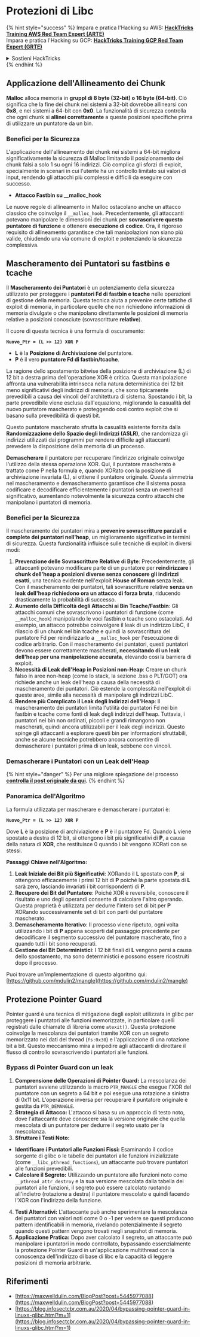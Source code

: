 # Protezioni di Libc

{% hint style="success" %}
Impara e pratica l'Hacking su AWS: <img src="/.gitbook/assets/arte.png" alt="" data-size="line">[**HackTricks Training AWS Red Team Expert (ARTE)**](https://training.hacktricks.xyz/courses/arte)<img src="/.gitbook/assets/arte.png" alt="" data-size="line">\
Impara e pratica l'Hacking su GCP: <img src="/.gitbook/assets/grte.png" alt="" data-size="line">[**HackTricks Training GCP Red Team Expert (GRTE)**<img src="/.gitbook/assets/grte.png" alt="" data-size="line">](https://training.hacktricks.xyz/courses/grte)

<details>

<summary>Sostieni HackTricks</summary>

* Controlla i [**piani di abbonamento**](https://github.com/sponsors/carlospolop)!
* **Unisciti al** 💬 [**gruppo Discord**](https://discord.gg/hRep4RUj7f) o al [**gruppo telegram**](https://t.me/peass) o **seguici** su **Twitter** 🐦 [**@hacktricks\_live**](https://twitter.com/hacktricks\_live)**.**
* **Condividi trucchi di hacking inviando PR a** [**HackTricks**](https://github.com/carlospolop/hacktricks) e [**HackTricks Cloud**](https://github.com/carlospolop/hacktricks-cloud) repos di Github.

</details>
{% endhint %}

## Applicazione dell'Allineamento dei Chunk

**Malloc** alloca memoria in **gruppI di 8 byte (32-bit) o 16 byte (64-bit)**. Ciò significa che la fine dei chunk nei sistemi a 32-bit dovrebbe allinearsi con **0x8**, e nei sistemi a 64-bit con **0x0**. La funzionalità di sicurezza controlla che ogni chunk si **allinei correttamente** a queste posizioni specifiche prima di utilizzare un puntatore da un bin.

### Benefici per la Sicurezza

L'applicazione dell'allineamento dei chunk nei sistemi a 64-bit migliora significativamente la sicurezza di Malloc limitando il posizionamento dei chunk falsi a solo 1 su ogni 16 indirizzi. Ciò complica gli sforzi di exploit, specialmente in scenari in cui l'utente ha un controllo limitato sui valori di input, rendendo gli attacchi più complessi e difficili da eseguire con successo.

* **Attacco Fastbin su \_\_malloc\_hook**

Le nuove regole di allineamento in Malloc ostacolano anche un attacco classico che coinvolge il `__malloc_hook`. Precedentemente, gli attaccanti potevano manipolare le dimensioni dei chunk per **sovrascrivere questo puntatore di funzione** e ottenere **esecuzione di codice**. Ora, il rigoroso requisito di allineamento garantisce che tali manipolazioni non siano più valide, chiudendo una via comune di exploit e potenziando la sicurezza complessiva.

## Mascheramento dei Puntatori su fastbins e tcache

Il **Mascheramento dei Puntatori** è un potenziamento della sicurezza utilizzato per proteggere i **puntatori Fd di fastbin e tcache** nelle operazioni di gestione della memoria. Questa tecnica aiuta a prevenire certe tattiche di exploit di memoria, in particolare quelle che non richiedono informazioni di memoria divulgate o che manipolano direttamente le posizioni di memoria relative a posizioni conosciute (sovrascritture **relative**).

Il cuore di questa tecnica è una formula di oscuramento:

**`Nuovo_Ptr = (L >> 12) XOR P`**

* **L** è la **Posizione di Archiviazione** del puntatore.
* **P** è il vero **puntatore Fd di fastbin/tcache**.

La ragione dello spostamento bitwise della posizione di archiviazione (L) di 12 bit a destra prima dell'operazione XOR è critica. Questa manipolazione affronta una vulnerabilità intrinseca nella natura deterministica dei 12 bit meno significativi degli indirizzi di memoria, che sono tipicamente prevedibili a causa dei vincoli dell'architettura di sistema. Spostando i bit, la parte prevedibile viene esclusa dall'equazione, migliorando la casualità del nuovo puntatore mascherato e proteggendo così contro exploit che si basano sulla prevedibilità di questi bit.

Questo puntatore mascherato sfrutta la casualità esistente fornita dalla **Randomizzazione dello Spazio degli Indirizzi (ASLR)**, che randomizza gli indirizzi utilizzati dai programmi per rendere difficile agli attaccanti prevedere la disposizione della memoria di un processo.

**Demascherare** il puntatore per recuperare l'indirizzo originale coinvolge l'utilizzo della stessa operazione XOR. Qui, il puntatore mascherato è trattato come P nella formula e, quando XORato con la posizione di archiviazione invariata (L), si ottiene il puntatore originale. Questa simmetria nel mascheramento e demascheramento garantisce che il sistema possa codificare e decodificare efficientemente i puntatori senza un overhead significativo, aumentando notevolmente la sicurezza contro attacchi che manipolano i puntatori di memoria.

### Benefici per la Sicurezza

Il mascheramento dei puntatori mira a **prevenire sovrascritture parziali e complete dei puntatori nell'heap**, un miglioramento significativo in termini di sicurezza. Questa funzionalità influisce sulle tecniche di exploit in diversi modi:

1. **Prevenzione delle Sovrascritture Relative di Byte**: Precedentemente, gli attaccanti potevano modificare parte di un puntatore per **reindirizzare i chunk dell'heap a posizioni diverse senza conoscere gli indirizzi esatti**, una tecnica evidente nell'exploit **House of Roman** senza leak. Con il mascheramento dei puntatori, tali sovrascritture relative **senza un leak dell'heap richiedono ora un attacco di forza bruta**, riducendo drasticamente la probabilità di successo.
2. **Aumento della Difficoltà degli Attacchi ai Bin Tcache/Fastbin**: Gli attacchi comuni che sovrascrivono i puntatori di funzione (come `__malloc_hook`) manipolando le voci fastbin o tcache sono ostacolati. Ad esempio, un attacco potrebbe coinvolgere il leak di un indirizzo LibC, il rilascio di un chunk nel bin tcache e quindi la sovrascrittura del puntatore Fd per reindirizzarlo a `__malloc_hook` per l'esecuzione di codice arbitrario. Con il mascheramento dei puntatori, questi puntatori devono essere correttamente mascherati, **necessitando di un leak dell'heap per una manipolazione accurata**, elevando così la barriera di exploit.
3. **Necessità di Leak dell'Heap in Posizioni non-Heap**: Creare un chunk falso in aree non-heap (come lo stack, la sezione .bss o PLT/GOT) ora richiede anche un leak dell'heap a causa della necessità di mascheramento dei puntatori. Ciò estende la complessità nell'exploit di queste aree, simile alla necessità di manipolare gli indirizzi LibC.
4. **Rendere più Complicato il Leak degli Indirizzi dell'Heap**: Il mascheramento dei puntatori limita l'utilità dei puntatori Fd nei bin fastbin e tcache come fonti di leak degli indirizzi dell'heap. Tuttavia, i puntatori nei bin non ordinati, piccoli e grandi rimangono non mascherati, quindi ancora utilizzabili per il leak degli indirizzi. Questo spinge gli attaccanti a esplorare questi bin per informazioni sfruttabili, anche se alcune tecniche potrebbero ancora consentire di demascherare i puntatori prima di un leak, sebbene con vincoli.

### **Demascherare i Puntatori con un Leak dell'Heap**

{% hint style="danger" %}
Per una migliore spiegazione del processo [**controlla il post originale da qui**](https://maxwelldulin.com/BlogPost?post=5445977088).
{% endhint %}

### Panoramica dell'Algoritmo

La formula utilizzata per mascherare e demascherare i puntatori è:&#x20;

**`Nuovo_Ptr = (L >> 12) XOR P`**

Dove **L** è la posizione di archiviazione e **P** è il puntatore Fd. Quando **L** viene spostato a destra di 12 bit, si ottengono i bit più significativi di **P**, a causa della natura di **XOR**, che restituisce 0 quando i bit vengono XORati con se stessi.

**Passaggi Chiave nell'Algoritmo:**

1. **Leak Iniziale dei Bit più Significativi**: XORando il **L** spostato con **P**, si ottengono efficacemente i primi 12 bit di **P** poiché la parte spostata di **L** sarà zero, lasciando invariati i bit corrispondenti di **P**.
2. **Recupero dei Bit del Puntatore**: Poiché XOR è reversibile, conoscere il risultato e uno degli operandi consente di calcolare l'altro operando. Questa proprietà è utilizzata per dedurre l'intero set di bit per **P** XORando successivamente set di bit con parti del puntatore mascherato.
3. **Demascheramento Iterativo**: Il processo viene ripetuto, ogni volta utilizzando i bit di **P** appena scoperti dal passaggio precedente per decodificare il segmento successivo del puntatore mascherato, fino a quando tutti i bit sono recuperati.
4. **Gestione dei Bit Deterministici**: I 12 bit finali di **L** vengono persi a causa dello spostamento, ma sono deterministici e possono essere ricostruiti dopo il processo.

Puoi trovare un'implementazione di questo algoritmo qui: [https://github.com/mdulin2/mangle](https://github.com/mdulin2/mangle)
## Protezione Pointer Guard

Pointer guard è una tecnica di mitigazione degli exploit utilizzata in glibc per proteggere i puntatori alle funzioni memorizzate, in particolare quelli registrati dalle chiamate di libreria come `atexit()`. Questa protezione coinvolge la mescolanza dei puntatori tramite XOR con un segreto memorizzato nei dati del thread (`fs:0x30`) e l'applicazione di una rotazione bit a bit. Questo meccanismo mira a impedire agli attaccanti di dirottare il flusso di controllo sovrascrivendo i puntatori alle funzioni.

### **Bypass di Pointer Guard con un leak**

1. **Comprensione delle Operazioni di Pointer Guard:** La mescolanza dei puntatori avviene utilizzando la macro `PTR_MANGLE` che esegue l'XOR del puntatore con un segreto a 64 bit e poi esegue una rotazione a sinistra di 0x11 bit. L'operazione inversa per recuperare il puntatore originale è gestita da `PTR_DEMANGLE`.
2. **Strategia di Attacco:** L'attacco si basa su un approccio di testo noto, dove l'attaccante deve conoscere sia la versione originale che quella mescolata di un puntatore per dedurre il segreto usato per la mescolanza.
3. **Sfruttare i Testi Noto:**
* **Identificare i Puntatori alle Funzioni Fissi:** Esaminando il codice sorgente di glibc o le tabelle dei puntatori alle funzioni inizializzate (come `__libc_pthread_functions`), un attaccante può trovare puntatori alle funzioni prevedibili.
* **Calcolare il Segreto:** Utilizzando un puntatore alle funzioni noto come `__pthread_attr_destroy` e la sua versione mescolata dalla tabella dei puntatori alle funzioni, il segreto può essere calcolato ruotando all'indietro (rotazione a destra) il puntatore mescolato e quindi facendo l'XOR con l'indirizzo della funzione.
4. **Testi Alternativi:** L'attaccante può anche sperimentare la mescolanza dei puntatori con valori noti come 0 o -1 per vedere se questi producono pattern identificabili in memoria, rivelando potenzialmente il segreto quando questi pattern vengono trovati negli snapshot di memoria.
5. **Applicazione Pratica:** Dopo aver calcolato il segreto, un attaccante può manipolare i puntatori in modo controllato, bypassando essenzialmente la protezione Pointer Guard in un'applicazione multithread con la conoscenza dell'indirizzo di base di libc e la capacità di leggere posizioni di memoria arbitrarie.

## Riferimenti

* [https://maxwelldulin.com/BlogPost?post=5445977088](https://maxwelldulin.com/BlogPost?post=5445977088)
* [https://blog.infosectcbr.com.au/2020/04/bypassing-pointer-guard-in-linuxs-glibc.html?m=1](https://blog.infosectcbr.com.au/2020/04/bypassing-pointer-guard-in-linuxs-glibc.html?m=1)
